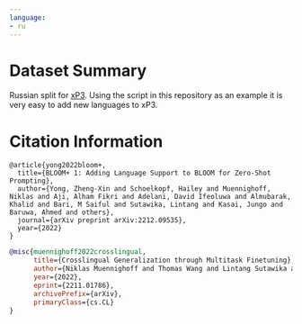 ```yaml
---
language:
- ru
---
```


# Dataset Summary

Russian split for [xP3](https://huggingface.co/datasets/bigscience/xP3).
Using the script in this repository as an example it is very easy to add new languages to xP3.


# Citation Information

```
@article{yong2022bloom+,
  title={BLOOM+ 1: Adding Language Support to BLOOM for Zero-Shot Prompting},
  author={Yong, Zheng-Xin and Schoelkopf, Hailey and Muennighoff, Niklas and Aji, Alham Fikri and Adelani, David Ifeoluwa and Almubarak, Khalid and Bari, M Saiful and Sutawika, Lintang and Kasai, Jungo and Baruwa, Ahmed and others},
  journal={arXiv preprint arXiv:2212.09535},
  year={2022}
}
```

```bibtex
@misc{muennighoff2022crosslingual,
      title={Crosslingual Generalization through Multitask Finetuning}, 
      author={Niklas Muennighoff and Thomas Wang and Lintang Sutawika and Adam Roberts and Stella Biderman and Teven Le Scao and M Saiful Bari and Sheng Shen and Zheng-Xin Yong and Hailey Schoelkopf and Xiangru Tang and Dragomir Radev and Alham Fikri Aji and Khalid Almubarak and Samuel Albanie and Zaid Alyafeai and Albert Webson and Edward Raff and Colin Raffel},
      year={2022},
      eprint={2211.01786},
      archivePrefix={arXiv},
      primaryClass={cs.CL}
}
```